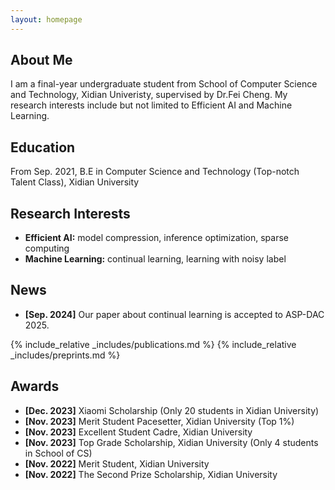 ```yaml
---
layout: homepage
---
```


## About Me

I am a final-year undergraduate student from School of Computer Science and Technology, Xidian Univeristy, supervised by Dr.Fei Cheng. My research interests include but not limited to Efficient AI and Machine Learning.

## Education 
From Sep. 2021, B.E in Computer Science and Technology (Top-notch Talent Class), Xidian University  

## Research Interests

- **Efficient AI:** model compression, inference optimization, sparse computing
- **Machine Learning:** continual learning, learning with noisy label

## News

- **[Sep. 2024]** Our paper about continual learning is accepted to ASP-DAC 2025.

{% include_relative _includes/publications.md %}
{% include_relative _includes/preprints.md %}

## Awards
- **[Dec. 2023]** Xiaomi Scholarship (Only 20 students in Xidian University)
- **[Nov. 2023]** Merit Student Pacesetter, Xidian University (Top 1%)
- **[Nov. 2023]** Excellent Student Cadre, Xidian University
- **[Nov. 2023]** Top Grade Scholarship, Xidian University (Only 4 students in School of CS)
- **[Nov. 2022]** Merit Student, Xidian University
- **[Nov. 2022]** The Second Prize Scholarship, Xidian University
